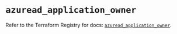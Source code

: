 # `azuread_application_owner`

Refer to the Terraform Registry for docs: [`azuread_application_owner`](https://registry.terraform.io/providers/hashicorp/azuread/2.50.0/docs/resources/application_owner).
